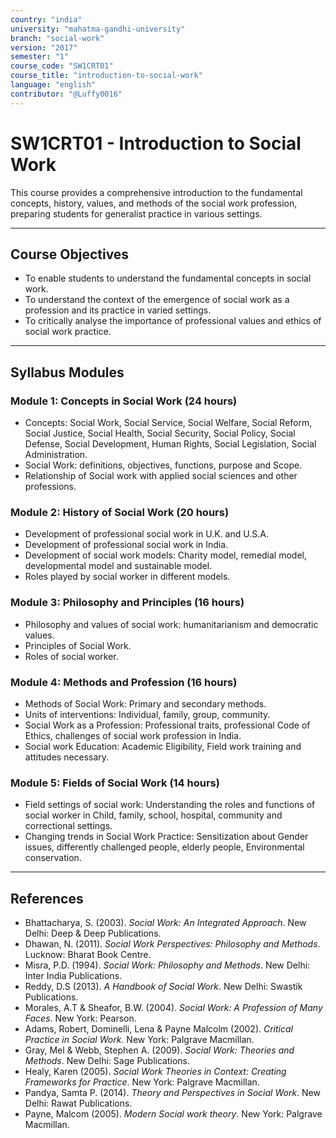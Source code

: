 ```yaml
---
country: "india"
university: "mahatma-gandhi-university"
branch: "social-work"
version: "2017"
semester: "1"
course_code: "SW1CRT01"
course_title: "introduction-to-social-work"
language: "english"
contributor: "@Luffy0016"
---
```

# SW1CRT01 - Introduction to Social Work

This course provides a comprehensive introduction to the fundamental concepts, history, values, and methods of the social work profession, preparing students for generalist practice in various settings.

---
## Course Objectives

* To enable students to understand the fundamental concepts in social work.
* To understand the context of the emergence of social work as a profession and its practice in varied settings.
* To critically analyse the importance of professional values and ethics of social work practice.

---
## Syllabus Modules

### Module 1: Concepts in Social Work (24 hours)
* Concepts: Social Work, Social Service, Social Welfare, Social Reform, Social Justice, Social Health, Social Security, Social Policy, Social Defense, Social Development, Human Rights, Social Legislation, Social Administration.
* Social Work: definitions, objectives, functions, purpose and Scope.
* Relationship of Social work with applied social sciences and other professions.

### Module 2: History of Social Work (20 hours)
* Development of professional social work in U.K. and U.S.A.
* Development of professional social work in India.
* Development of social work models: Charity model, remedial model, developmental model and sustainable model.
* Roles played by social worker in different models.

### Module 3: Philosophy and Principles (16 hours)
* Philosophy and values of social work: humanitarianism and democratic values.
* Principles of Social Work.
* Roles of social worker.

### Module 4: Methods and Profession (16 hours)
* Methods of Social Work: Primary and secondary methods.
* Units of interventions: Individual, family, group, community.
* Social Work as a Profession: Professional traits, professional Code of Ethics, challenges of social work profession in India.
* Social work Education: Academic Eligibility, Field work training and attitudes necessary.

### Module 5: Fields of Social Work (14 hours)
* Field settings of social work: Understanding the roles and functions of social worker in Child, family, school, hospital, community and correctional settings.
* Changing trends in Social Work Practice: Sensitization about Gender issues, differently challenged people, elderly people, Environmental conservation.

---
## References
* Bhattacharya, S. (2003). *Social Work: An Integrated Approach*. New Delhi: Deep & Deep Publications.
* Dhawan, N. (2011). *Social Work Perspectives: Philosophy and Methods*. Lucknow: Bharat Book Centre.
* Misra, P.D. (1994). *Social Work: Philosophy and Methods*. New Delhi: Inter India Publications.
* Reddy, D.S (2013). *A Handbook of Social Work*. New Delhi: Swastik Publications.
* Morales, A.T & Sheafor, B.W. (2004). *Social Work: A Profession of Many Faces*. New York: Pearson.
* Adams, Robert, Dominelli, Lena & Payne Malcolm (2002). *Critical Practice in Social Work*. New York: Palgrave Macmillan.
* Gray, Mel & Webb, Stephen A. (2009). *Social Work: Theories and Methods*. New Delhi: Sage Publications.
* Healy, Karen (2005). *Social Work Theories in Context: Creating Frameworks for Practice*. New York: Palgrave Macmillan.
* Pandya, Samta P. (2014). *Theory and Perspectives in Social Work*. New Delhi: Rawat Publications.
* Payne, Malcom (2005). *Modern Social work theory*. New York: Palgrave Macmillan.